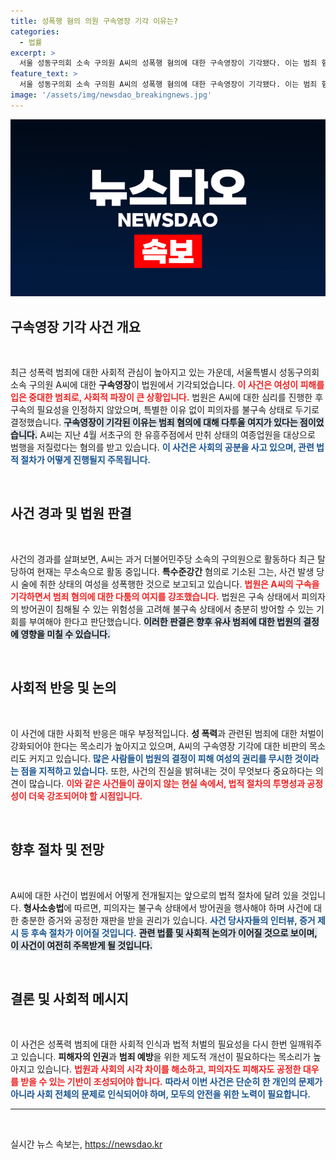 ```yaml
---
title: 성폭행 혐의 의원 구속영장 기각 이유는?
categories:
  - 법률
excerpt: >
  서울 성동구의회 소속 구의원 A씨의 성폭행 혐의에 대한 구속영장이 기각됐다. 이는 범죄 혐의에 다툴 여지가 있다는 법원의 판단 때문으로, A씨는 불구속 상태에서 방어권을 행사할 수 있게 됐다.
feature_text: >
  서울 성동구의회 소속 구의원 A씨의 성폭행 혐의에 대한 구속영장이 기각됐다. 이는 범죄 혐의에 다툴 여지가 있다는 법원의 판단 때문으로, A씨는 불구속 상태에서 방어권을 행사할 수 있게 됐다.
image: '/assets/img/newsdao_breakingnews.jpg'
---
```


<p><img src="/assets/img/newsdao_breakingnews.jpg" alt="implanttips 속보" /></p>

<h2 data-ke-size="size26">구속영장 기각 사건 개요</h2>

<p data-ke-size="size16">&nbsp;</p>

<p>최근 성폭력 범죄에 대한 사회적 관심이 높아지고 있는 가운데, 서울특별시 성동구의회 소속 구의원 A씨에 대한 <b>구속영장</b>이 법원에서 기각되었습니다. <b><span style="color: #ee2323;">이 사건은 여성이 피해를 입은 중대한 범죄로, 사회적 파장이 큰 상황입니다.</span></b> 법원은 A씨에 대한 심리를 진행한 후 구속의 필요성을 인정하지 않았으며, 특별한 이유 없이 피의자를 불구속 상태로 두기로 결정했습니다. <b><span style="background-color: #21538527;">구속영장이 기각된 이유는 범죄 혐의에 대해 다투울 여지가 있다는 점이었습니다.</span></b> A씨는 지난 4월 서초구의 한 유흥주점에서 만취 상태의 여종업원을 대상으로 범행을 저질렀다는 혐의를 받고 있습니다. <b><span style="color: #1a5490;">이 사건은 사회의 공분을 사고 있으며, 관련 법적 절차가 어떻게 진행될지 주목됩니다.</span></b> </p>

<p data-ke-size="size16">&nbsp;</p>

<h2 data-ke-size="size26">사건 경과 및 법원 판결</h2>

<p data-ke-size="size16">&nbsp;</p>

<p>사건의 경과를 살펴보면, A씨는 과거 더불어민주당 소속의 구의원으로 활동하다 최근 탈당하여 현재는 무소속으로 활동 중입니다. <b>특수준강간</b> 혐의로 기소된 그는, 사건 발생 당시 술에 취한 상태의 여성을 성폭행한 것으로 보고되고 있습니다. <b><span style="color: #ee2323;">법원은 A씨의 구속을 기각하면서 범죄 혐의에 대한 다툼의 여지를 강조했습니다.</span></b> 법원은 구속 상태에서 피의자의 방어권이 침해될 수 있는 위험성을 고려해 불구속 상태에서 충분히 방어할 수 있는 기회를 부여해야 한다고 판단했습니다. <b><span style="background-color: #21538527;">이러한 판결은 향후 유사 범죄에 대한 법원의 결정에 영향을 미칠 수 있습니다.</span></b> </p>

<p data-ke-size="size16">&nbsp;</p>

<h2 data-ke-size="size26">사회적 반응 및 논의</h2>

<p data-ke-size="size16">&nbsp;</p>

<p>이 사건에 대한 사회적 반응은 매우 부정적입니다. <b>성 폭력</b>과 관련된 범죄에 대한 처벌이 강화되어야 한다는 목소리가 높아지고 있으며, A씨의 구속영장 기각에 대한 비판의 목소리도 커지고 있습니다. <b><span style="color: #1a5490;">많은 사람들이 법원의 결정이 피해 여성의 권리를 무시한 것이라는 점을 지적하고 있습니다.</span></b> 또한, 사건의 진실을 밝혀내는 것이 무엇보다 중요하다는 의견이 많습니다. <b><span style="color: #ee2323;">이와 같은 사건들이 끊이지 않는 현실 속에서, 법적 절차의 투명성과 공정성이 더욱 강조되어야 할 시점입니다.</span></b> </p>

<p data-ke-size="size16">&nbsp;</p>

<h2 data-ke-size="size26">향후 절차 및 전망</h2>

<p data-ke-size="size16">&nbsp;</p>

<p>A씨에 대한 사건이 법원에서 어떻게 전개될지는 앞으로의 법적 절차에 달려 있을 것입니다. <b>형사소송법</b>에 따르면, 피의자는 불구속 상태에서 방어권을 행사해야 하며 사건에 대한 충분한 증거와 공정한 재판을 받을 권리가 있습니다. <b><span style="color: #1a5490;">사건 당사자들의 인터뷰, 증거 제시 등 후속 절차가 이어질 것입니다.</span></b> <b><span style="background-color: #21538527;">관련 법률 및 사회적 논의가 이어질 것으로 보이며, 이 사건이 여전히 주목받게 될 것입니다.</span></b> </p>

<p data-ke-size="size16">&nbsp;</p>

<h2 data-ke-size="size26">결론 및 사회적 메시지</h2>

<p data-ke-size="size16">&nbsp;</p>

<p>이 사건은 성폭력 범죄에 대한 사회적 인식과 법적 처벌의 필요성을 다시 한번 일깨워주고 있습니다. <b>피해자의 인권</b>과 <b>범죄 예방</b>을 위한 제도적 개선이 필요하다는 목소리가 높아지고 있습니다. <b><span style="color: #ee2323;">법원과 사회의 시각 차이를 해소하고, 피의자도 피해자도 공정한 대우를 받을 수 있는 기반이 조성되어야 합니다.</span></b> <b><span style="color: #1a5490;">따라서 이번 사건은 단순히 한 개인의 문제가 아니라 사회 전체의 문제로 인식되어야 하며, 모두의 안전을 위한 노력이 필요합니다.</span></b> </p>

<hr>

<p data-ke-size="size16">&nbsp;</p>
실시간 뉴스 속보는, <a href="https://newsdao.kr" rel="dofollow">https://newsdao.kr</a>


